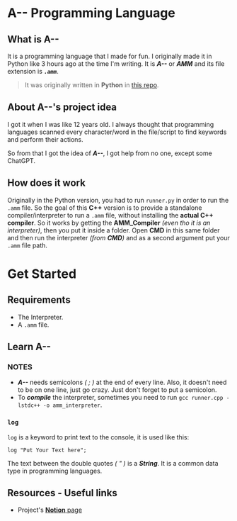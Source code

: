 # A-- Programming Language
## What is A--
It is a programming language that I made for fun.
I originally made it in Python like 3 hours ago at the time I'm writing.
It is ***A--*** or ***AMM*** and its file extension is ***`.amm`***.

> It was originally written in **Python** in [this repo](https://github.com/AbdooOwd/AMM_lang_PY).

## About A--'s project idea
I got it when I was like 12 years old. I always thought that programming languages
scanned every character/word in the file/script to find keywords and perform their actions.

So from that I got the idea of ***A--***, I got help from no one, except some ChatGPT.

## How does it work
Originally in the Python version, you had to run `runner.py` in order to run
the `.amm` file.
So the goal of this **C++** version is to provide a standalone compiler/interpreter
to run a `.amm` file, without installing the **actual C++ compiler**.
So it works by getting the **AMM_Compiler** *(even tho it is an interpreter)*, then you put
it inside a folder. Open **CMD** in this same folder and then run the interpreter *(from **CMD**)*
and as a second argument put your `.amm` file path.

# Get Started

## Requirements
* The Interpreter.
* A `.amm` file.

## Learn A--

### NOTES
* ***A--*** needs semicolons *( ; )* at the end of every line. Also, it doesn't need to be on
one line, just go crazy. Just don't forget to put a semicolon.
* To ***compile*** the interpreter, sometimes you need to run `gcc runner.cpp -lstdc++ -o amm_interpreter`. 

### `log`
`log` is a keyword to print text to the console, it is used like this:
```
log "Put Your Text here";
```
The text between the double quotes *( " )* is a ***String***. It is a common data type
in programming languages.

## Resources - Useful links
* Project's [**Notion** page](https://www.notion.so/A-Lang-33ed6d9812234401af6595a853c4aa29?pvs=4)
